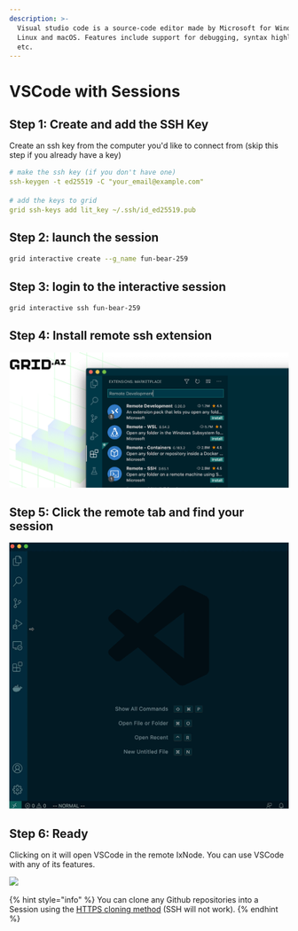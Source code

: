 ```yaml
---
description: >-
  Visual studio code is a source-code editor made by Microsoft for Windows,
  Linux and macOS. Features include support for debugging, syntax highlighting
  etc.
---
```


# VSCode with Sessions

## Step 1: Create and add the SSH Key 

Create an ssh key from the computer you'd like to connect from \(skip this step if you already have a key\)

```yaml
# make the ssh key (if you don't have one)
ssh-keygen -t ed25519 -C "your_email@example.com"

# add the keys to grid
grid ssh-keys add lit_key ~/.ssh/id_ed25519.pub
```

## Step 2: launch the session

```bash
grid interactive create --g_name fun-bear-259
```

## Step 3: login to the interactive session

```bash
grid interactive ssh fun-bear-259
```

## Step 4: Install remote ssh extension

![](../../.gitbook/assets/image%20%2893%29.png)



## Step 5: Click the remote tab and find your session

![](../../.gitbook/assets/vscode%20%281%29.gif)



## Step 6: Ready

Clicking on it will open VSCode in the remote IxNode. You can use VSCode with any of its features.

![](../../.gitbook/assets/vscode.gif)

{% hint style="info" %}
You can clone any Github repositories into a Session using the [HTTPS cloning method](https://docs.github.com/en/github/creating-cloning-and-archiving-repositories/cloning-a-repository#cloning-a-repository-using-the-command-line) \(SSH will not work\).
{% endhint %}

